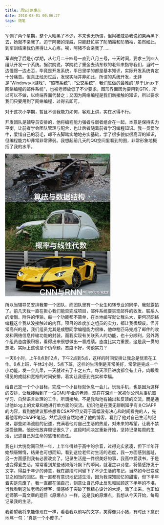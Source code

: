 ```yaml
---
title: 周记|原爆点
date: 2018-08-01 00:06:27
tags: 随笔
---
```


军训了两个星期，整个人晒黑了不少，本来也无所谓，但阿猪威胁我说如果再黑下去，她就不亲我了。迫于阿猪的淫威，只能赶忙买了防晒霜和防晒袖，虽然如此，到军训结束我仍黑得让人心疼。唉，阿猪不会亲我了……

军训完了后是小学期，从七月二十四号一直到八月三号，十天时间，要求三到四人组队开发一个系统。据洪院说，学院花了重金去请东软的老师来指导我们，当时一边憧憬一边忐忑，毕竟是开发系统，平日里学的都是基本知识，实际开发系统肯定十分痛苦。但真正经历过后，发现实际并非如此，所谓的系统开发，无非是“Windows小游戏”、“超市系统”、“公交系统”，我们班做的最难的“基于Linux下网络编程的邮件系统”，也被老师放低了不少要求，图形界面因为要用到GTK，所以可以不做，以终端界面代替之；又因为网络编程是我们新接触的知识，所以要求我们只要用到了网络编程，过得去即可。
<!--more-->
对于这次小学期，暂且不谈我能力如何，客观上讲，实在水得不行。

开发团队是辅导员安排的，他将编程能力强者与弱者组合在一起，本意是保持实力平衡，让前者学会团队管理与配合，也让后者随着前者学习编程知识。我一贯爱吹牛，爱惜自己的羽毛，却不去脚踏实地地夯实基础，学了很多貌似很高深的知识，但编程能力却非常非常薄弱。我想起前几天的QQ空间里看到的图，非常形象地概括了我的水平。

!["week1_1"](https://raw.githubusercontent.com/Shiyuang-scu/blog_img/master/week1_1.JPG "week1_1")

所以当辅导员安排我带一个团队，而团队里有一个女生和转专业的同学，我就露馅了。前几天我一直在担心我们能否完成项目，邮件系统要实现邮件的收发、联系人的增删、附件的传输，每一个功能都不简单，在本地编写就让我头大，更何况网络编程这个我从没接触过的内容。项目的难度加之组员的实力，都让我很颓废。但非常高兴的是，我们组员尤其是成懋同学编程能力很棒，他单枪匹马完成了邮件的收发和网络信息传输功能的封装，而我实现有关联系人的功能，也十分顺利，另外两个组员态度很积极，看得出来很想做出一番成绩。态度比实力重要，这是我一贯的想法，实际上这也是个伪命题，态度不好，何谈实力？

一天6小时，上午9点到12点，下午2点到5点，这样的时间安排让我总是恍若在工作。9点上班，午休2小时，5点下班，这样的生活倒是非常美好，常常是完成一个小功能，发一会儿呆，一天就过去了十之五六。每天项目进度都会有上升，肉眼看得见的成就和宽裕的时间安排，着实让我感到充实和幸福。

给自己定一个个小目标，完成一个小目标就休息一会儿，玩玩手机，也是因为这样的安排，让我接触到了一位CMU毕业的老师，现在在深圳一家初创公司从事机器学习、自然语言处理的工作。所谓接触，不是我和他有输出和反馈的交流，而是通过他blog上的文章和他进行单方面的交流。初识他是在我无聊刷知乎有关CSAPP的内容，看到他建议那些想看CSAPP但又碍于篇幅没有决心和时间看完的人，先看他写的CSAPP笔记。然后我很自然地进了他的博客，看到了他对自己生活的记录，那些如涓流般的记述，充满着他对自己生活的热爱，对未来的希望，让我不禁深受鼓舞。他说他放弃周记很久了，这段时间决定重新开始，坚持记录每周的生活，记述自己对生命的感悟和责任。

我在川大恍惚间已然一年，上半年得益于高中的余音，过得充实紧凑，但下半年开始颓唐懒惰，结果也可想而知。看到这位老师对生活的态度，我一方面感到羞耻，另一方面感到我有必要改变了。记录生活是一件很美好的事，我高中爱读书，于是也变得爱生活，常常看到某些诸如落叶飘下的瞬间，就灌之以诗意，将情感抒发于文字。得益于年少的诗意，我在那段时间留下了不少生活的笔记，当然如今已变成甘之如饴的回忆。我一直都有意识地记述生活，因为我深知回忆的甜蜜，但下半年着实是荒废了，我一直都在骗自己，刻意让自己停止反思和回顾这下半年的不堪，当我看到这位老师的博客，情感终于突破了我精心设计的大堤，涌了出来。也正如老师第一篇文章的题目《原爆点》一样，这是我的原爆点，我想从今天开始，每周记录我的生活。

我希望我将来能像现在一样，看着我以前写的文字，笑得像只小猪，有时还下意识地骂一句：“真是一个小傻子。”

